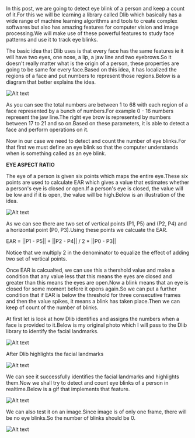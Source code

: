 In this post, we are going to detect eye blink of a person and keep a count of it.For this we will be learning a library called Dlib which basically has a wide range of machine learning algorithms and tools to create complex softwares but also has amazing features for computer vision and image processing.We will make use of these powerful features to study face patterns and use it to track eye blinks.

The basic idea that Dlib uses is that every face has the same features ie it will have two eyes, one nose, a lip, a jaw line and two eyebrows.So it doesn't really matter what is the origin of a person, these properties are going to be same for every face.Based on this idea, it has localized the regions of a face and put numbers to represent those regions.Below is a diagram that better explains the idea.

![Alt text](https://github.com/Souvikray/Eye-Blink-Detection/blob/master/screenhot1.png?raw=true "Optional Title")

As you can see the total numbers are between 1 to 68 with each region of a face represented by a bunch of numbers.For example 0 - 16 numbers represent the jaw line.The right eye brow is represented by numbers between 17 to 21 and so on.Based on these parameters, it is able to detect a face and perform operations on it.

Now in our case we need to detect and count the number of eye blinks.For that first we must define an eye blink so that the computer understands when is something called as an eye blink.

**EYE ASPECT RATIO**

The eye of a person is given six points which maps the entire eye.These six points are used to calculate EAR which gives a value that estimates whether a person's eye is closed or open.If a person's eye is closed, the value will be low and if it is open, the value will be high.Below is an illustration of the idea.

![Alt text](https://github.com/Souvikray/Eye-Blink-Detection/blob/master/screenshot2.png?raw=true "Optional Title")

As we can see there are two set of vertical points (P1, P5) and (P2, P4) and a horizontal point (P0, P3).Using these points we calcuate the EAR.

EAR = ||P1 - P5|| + ||P2 - P4|| / 2 * ||P0 - P3||

Notice that we multiply 2 in the denominator to equalize the effect of adding two set of vertical points.

Once EAR is calcualted, we can use this a thershold value and make a condition that any value less that this means the eyes are closed and greater than this means the eyes are open.Now a blink means that an eye is closed for some moment before it opens again.So we can put a further condition that if EAR is below the threshold for three consecutive frames and then the value spikes, it means a blink has taken place.Then we can keep of count of the number of blinks.

At first let is look at how Dlib identifies and assigns the numbers when a face is provided to it.Below is my original photo which I will pass to the Dlib library to identify the facial landmarks.

![Alt text](https://github.com/Souvikray/Eye-Blink-Detection/blob/master/mypic1.jpg?raw=true "Optional Title")

After Dlib highlights the facial landmarks

![Alt text](https://github.com/Souvikray/Eye-Blink-Detection/blob/master/screenshot4.png?raw=true "Optional Title")

We can see it successfully identifies the facial landmarks and highlights them.Now we shall try to detect and count eye blinks of a person in realtime.Below is a gif that implements that feature.

![Alt text](https://github.com/Souvikray/Eye-Blink-Detection/blob/master/EyeBlink.gif?raw=true "Optional Title")

We can also test it on an image.Since image is of only one frame, there will be no eye blinks.So the number of blinks should be 0.

![Alt text](https://github.com/Souvikray/Eye-Blink-Detection/blob/master/screenshot3.png?raw=true "Optional Title")




